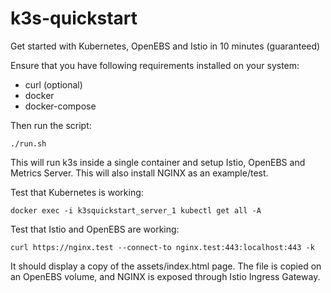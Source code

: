 # k3s-quickstart
Get started with Kubernetes, OpenEBS and Istio in 10 minutes (guaranteed)

Ensure that you have following requirements installed on your system:
* curl (optional)
* docker
* docker-compose

Then run the script:
```
./run.sh
```

This will run k3s inside a single container and setup Istio, OpenEBS and Metrics Server. This will also install NGINX as an example/test.

Test that Kubernetes is working:
```
docker exec -i k3squickstart_server_1 kubectl get all -A
```

Test that Istio and OpenEBS are working:
```
curl https://nginx.test --connect-to nginx.test:443:localhost:443 -k
```

It should display a copy of the assets/index.html page. The file is copied on an OpenEBS volume, and NGINX is exposed through Istio Ingress Gateway.
